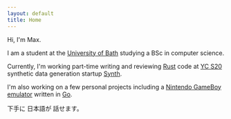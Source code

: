 ```yaml
---
layout: default
title: Home
---
```


Hi, I'm Max.

I am a student at the <a href="https://bath.ac.uk/">University of Bath</a> studying a BSc in computer science.

Currently, I'm working part-time writing and reviewing <a href="https://www.rust-lang.org/">Rust</a> code at <a href="https://www.ycombinator.com/companies?batch=S20">YC S20</a> synthetic data generation startup <a href="https://www.getsynth.com/">Synth</a>.

I'm also working on a few personal projects including a <a href="https://github.com/WiredSound/goboy">Nintendo GameBoy emulator</a> written in <a href="https://go.dev/">Go</a>.

下手に 日本語が 話せます。
